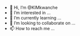 - 👋 Hi, I’m @KIMkwanche
- 👀 I’m interested in ...
- 🌱 I’m currently learning ...
- 💞️ I’m looking to collaborate on ...
- 📫 How to reach me ...

<!---
KIMkwanche/KIMkwanche is a ✨ special ✨ repository because its `README.md` (this file) appears on your GitHub profile.
You can click the Preview link to take a look at your changes.
--->
